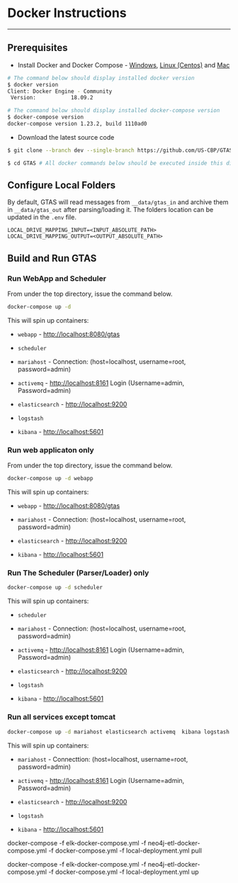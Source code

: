 

# Docker Instructions
----------

## Prerequisites

- Install Docker and Docker Compose - [Windows](https://docs.docker.com/docker-for-windows/install/), [Linux (Centos)](https://https://docs.docker.com/install/linux/docker-ce/centos/) and [Mac](https://docs.docker.com/docker-for-mac/install/)

```sh
# The command below should display installed docker version
$ docker version
Client: Docker Engine - Community
 Version:           18.09.2

# The command below should display installed docker-compose version
$ docker-compose version
docker-compose version 1.23.2, build 1110ad0
```

- Download the latest source code

```bash
$ git clone --branch dev --single-branch https://github.com/US-CBP/GTAS.git

$ cd GTAS # All docker commands below should be executed inside this directory
```

## Configure Local Folders

By default, GTAS will read messages from `__data/gtas_in` and archive them in `__data/gtas_out` after parsing/loading it. The folders location can be updated in the `.env` file.

```properties
LOCAL_DRIVE_MAPPING_INPUT=<INPUT_ABSOLUTE_PATH>
LOCAL_DRIVE_MAPPING_OUTPUT=<OUTPUT_ABSOLUTE_PATH>
```

## Build and Run GTAS


### Run WebApp and Scheduler

From under  the top directory, issue the command below.

``` bash
docker-compose up -d
```

This will spin up containers:

- `webapp` - <http://localhost:8080/gtas>

- `scheduler`

- `mariahost` - Connection: (host=localhost, username=root, password=admin)

- `activemq` - <http://localhost:8161> Login (Username=admin, Password=admin)

- `elasticsearch` - <http://localhost:9200>

- `logstash`

- `kibana` - <http://localhost:5601>

### Run web applicaton only

From under the top directory, issue the command below.

``` bash
docker-compose up -d webapp
```

This will spin up containers:

- `webapp` - <http://localhost:8080/gtas>

- `mariahost` - Connection: (host=localhost, username=root, password=admin)

- `elasticsearch` - <http://localhost:9200>

- `kibana` - <http://localhost:5601>

### Run The Scheduler (Parser/Loader) only

``` bash
docker-compose up -d scheduler
```

This will spin up containers:

- `scheduler`

- `mariahost` - Connection: (host=localhost, username=root, password=admin)

- `activemq` - <http://localhost:8161> Login (Username=admin, Password=admin)

- `elasticsearch` - <http://localhost:9200>

- `logstash`

- `kibana` - <http://localhost:5601>

### Run all services except tomcat

``` bash
docker-compose up -d mariahost elasticsearch activemq  kibana logstash
```

This will spin up containers:

- `mariahost` - Connecttion: (host=localhost, username=root, password=admin)

- `activemq` - <http://localhost:8161> Login (Username=admin, Password=admin)

- `elasticsearch` - <http://localhost:9200>

- `logstash`

- `kibana` - <http://localhost:5601>


docker-compose -f elk-docker-compose.yml -f neo4j-etl-docker-compose.yml -f docker-compose.yml -f local-deployment.yml pull

docker-compose -f elk-docker-compose.yml -f neo4j-etl-docker-compose.yml -f docker-compose.yml -f local-deployment.yml up
